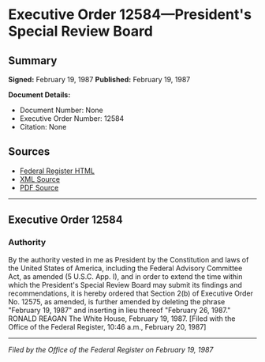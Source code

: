 # Executive Order 12584—President's Special Review Board

## Summary

**Signed:** February 19, 1987
**Published:** February 19, 1987

**Document Details:**
- Document Number: None
- Executive Order Number: 12584
- Citation: None

## Sources
- [Federal Register HTML](https://www.presidency.ucsb.edu/documents/executive-order-12584-presidents-special-review-board)
- [XML Source](None)
- [PDF Source](None)

---

## Executive Order 12584

### Authority

By the authority vested in me as President by the Constitution and laws of the United States of America, including the Federal Advisory Committee Act, as amended (5 U.S.C. App. I), and in order to extend the time within which the President's Special Review Board may submit its findings and recommendations, it is hereby ordered that Section 2(b) of Executive Order No. 12575, as amended, is further amended by deleting the phrase "February 19, 1987" and inserting in lieu thereof
"February 26, 1987."
RONALD REAGAN
The White House,
February 19, 1987.
[Filed with the Office of the Federal Register, 10:46 a.m., February 20, 1987]

---

*Filed by the Office of the Federal Register on February 19, 1987*
